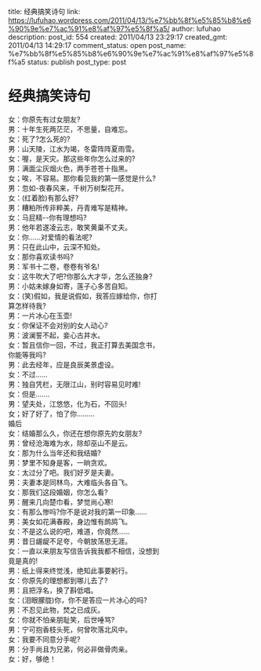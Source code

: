 title: 经典搞笑诗句
link: https://lufuhao.wordpress.com/2011/04/13/%e7%bb%8f%e5%85%b8%e6%90%9e%e7%ac%91%e8%af%97%e5%8f%a5/
author: lufuhao
description: 
post_id: 554
created: 2011/04/13 23:29:17
created_gmt: 2011/04/13 14:29:17
comment_status: open
post_name: %e7%bb%8f%e5%85%b8%e6%90%9e%e7%ac%91%e8%af%97%e5%8f%a5
status: publish
post_type: post

# 经典搞笑诗句

女：你原先有过女朋友?   
男：十年生死两茫茫，不思量，自难忘。   
女：死了?怎么死的?   
男：山天陵，江水为竭，冬雷阵阵夏雨雪。   
女：喔，是天灾。那这些年你怎么过来的?   
男：满面尘灰烟火色，两手苍苍十指黑。   
女；唉，不容易。那你看见我的第一感觉是什么?   
男：忽如-夜春风来，千树万树梨花开。   
女：(红着脸)有那么好?   
男：糟粕所传非粹美，丹青难写是精神。   
女：马屁精--你有理想吗?   
男：他年若遂凌云志，敢笑黄巢不丈夫。   
女：你……对爱情的看法呢?   
男：只在此山中，云深不知处。   
女：那你喜欢读书吗?   
男：军书十二卷，卷卷有爷名!   
女：这牛吹大了吧?你那么大才华，怎么还独身?   
男：小姑未嫁身如寄，莲子心多苦自知。   
女：(笑)假如，我是说假如，我答应嫁给你，你打   
算怎样待我?   
男：一片冰心在玉壶!   
女：你保证不会对别的女人动心?   
男：波澜誓不起，妾心古井水。   
女：暂且信你一回，不过，我正打算去美国念书，   
你能等我吗?   
男：此去经年，应是良辰美景虚设。   
女：不过……   
男：独自凭栏，无限江山，别时容易见时难!   
女：但是…….   
男：望夫处，江悠悠，化为石，不回头!   
女；好了好了，怕了你………   
婚后   
女：结婚那么久，你还在想你原先妁女朋友?   
男：曾经沧海难为水，除却巫山不是云。   
女：那为什么当年还和我结婚?   
男：梦里不知身是客，一晌贪欢。   
女：太过分了吧。我们好歹是夫妻。   
男：夫妻本是同林鸟，大难临头各自飞。   
女：那我们这段婚姻，你怎么看?   
男：醒来几向楚巾看，梦觉尚心寒!   
女：有那么惨吗?你不是说对我的第一印象……   
男：美女如花满春殿，身边惟有鹧鸪飞。   
女：不是这么说的吧，难道，你竟然……   
男：昔日龌龊不足夸，今朝放荡思无涯。   
女：一直以来朋友写信告诉我我都不相信，没想到   
竟是真的!   
男：纸上得来终觉浅，绝知此事要躬行。   
女：你原先的理想都到哪儿去了?   
男：且把浮名，换了斟低唱。   
女：(泪眼朦胧)你，你不是答应一片冰心的吗?   
男：不忍见此物，焚之已成灰。   
女：你就不怕亲朋耻笑，后世唾骂?   
男：宁可抱香枝头死，何曾吹落北风中。   
女：我要不同意分手呢?   
男：分手尚且为兄弟，何必非做骨肉亲。   
女：好，够绝！